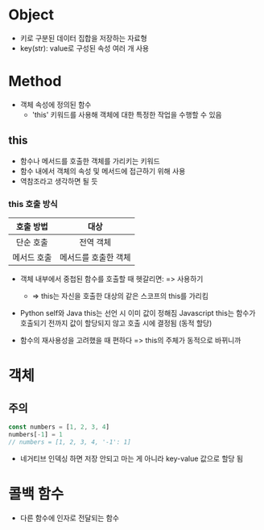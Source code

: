 # Object

- 키로 구분된 데이터 집합을 저장하는 자료형
- key(str): value로 구성된 속성 여러 개 사용

# Method

- 객체 속성에 정의된 함수
  - 'this' 키워드를 사용해 객체에 대한 특정한 작업을 수행할 수 있음

## this

- 함수나 메서드를 호출한 객체를 가리키는 키워드
- 함수 내에서 객체의 속성 및 메서드에 접근하기 위해 사용
- 역참조라고 생각하면 될 듯

### this 호출 방식

|  호출 방법  |         대상         |
| :---------: | :------------------: |
|  단순 호출  |      전역 객체       |
| 메서드 호출 | 메서드를 호출한 객체 |

- 객체 내부에서 중첩된 함수를 호출할 때 헷갈리면: => 사용하기
  - => this는 자신을 호출한 대상의 같은 스코프의 this를 가리킴

- Python self와 Java this는 선언 시 이미 값이 정해짐 Javascript this는 함수가 호출되기 전까지 값이 할당되지 않고 호출 시에 결정됨 (동적 할당)
- 함수의 재사용성을 고려했을 때 편하다 => this의 주체가 동적으로 바뀌니까

# 객체
## 주의
```javascript
const numbers = [1, 2, 3, 4]
numbers[-1] = 1
// numbers = [1, 2, 3, 4, '-1': 1]
```
- 네거티브 인덱싱 하면 저장 안되고 마는 게 아니라 key-value 값으로 할당 됨

# 콜백 함수
- 다른 함수에 인자로 전달되는 함수